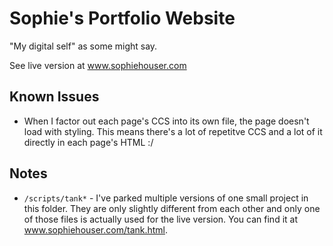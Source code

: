 # Sophie's Portfolio Website

"My digital self" as some might say.

See live version at www.sophiehouser.com

## Known Issues

- When I factor out each page's CCS into its own file, the page doesn't load with styling. This means there's a lot of repetitve CCS and a lot of it directly in each page's HTML :/

## Notes

- `/scripts/tank*` - I've parked multiple versions of one small project in this folder. They are only slightly different from each other and only one of those files is actually used for the live version. You can find it at www.sophiehouser.com/tank.html. 
